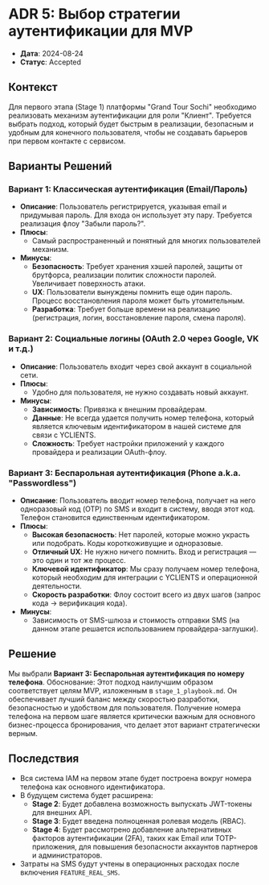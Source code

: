 # ADR 5: Выбор стратегии аутентификации для MVP

- **Дата**: 2024-08-24
- **Статус**: Accepted

## Контекст
Для первого этапа (Stage 1) платформы "Grand Tour Sochi" необходимо реализовать механизм аутентификации для роли "Клиент". Требуется выбрать подход, который будет быстрым в реализации, безопасным и удобным для конечного пользователя, чтобы не создавать барьеров при первом контакте с сервисом.

## Варианты Решений

### Вариант 1: Классическая аутентификация (Email/Пароль)
- **Описание**: Пользователь регистрируется, указывая email и придумывая пароль. Для входа он использует эту пару. Требуется реализация флоу "Забыли пароль?".
- **Плюсы**:
  - Самый распространенный и понятный для многих пользователей механизм.
- **Минусы**:
  - **Безопасность**: Требует хранения хэшей паролей, защиты от брутфорса, реализации политик сложности паролей. Увеличивает поверхность атаки.
  - **UX**: Пользователи вынуждены помнить еще один пароль. Процесс восстановления пароля может быть утомительным.
  - **Разработка**: Требует больше времени на реализацию (регистрация, логин, восстановление пароля, смена пароля).

### Вариант 2: Социальные логины (OAuth 2.0 через Google, VK и т.д.)
- **Описание**: Пользователь входит через свой аккаунт в социальной сети.
- **Плюсы**:
  - Удобно для пользователя, не нужно создавать новый аккаунт.
- **Минусы**:
  - **Зависимость**: Привязка к внешним провайдерам.
  - **Данные**: Не всегда удается получить номер телефона, который является ключевым идентификатором в нашей системе для связи с YCLIENTS.
  - **Сложность**: Требует настройки приложений у каждого провайдера и реализации OAuth-флоу.

### Вариант 3: Беспарольная аутентификация (Phone a.k.a. "Passwordless")
- **Описание**: Пользователь вводит номер телефона, получает на него одноразовый код (OTP) по SMS и входит в систему, вводя этот код. Телефон становится единственным идентификатором.
- **Плюсы**:
  - **Высокая безопасность**: Нет паролей, которые можно украсть или подобрать. Коды короткоживущие и одноразовые.
  - **Отличный UX**: Не нужно ничего помнить. Вход и регистрация — это один и тот же процесс.
  - **Ключевой идентификатор**: Мы сразу получаем номер телефона, который необходим для интеграции с YCLIENTS и операционной деятельности.
  - **Скорость разработки**: Флоу состоит всего из двух шагов (запрос кода -> верификация кода).
- **Минусы**:
  - Зависимость от SMS-шлюза и стоимость отправки SMS (на данном этапе решается использованием провайдера-заглушки).

## Решение
Мы выбрали **Вариант 3: Беспарольная аутентификация по номеру телефона**.
Обоснование: Этот подход наилучшим образом соответствует целям MVP, изложенным в `stage_1_playbook.md`. Он обеспечивает лучший баланс между скоростью разработки, безопасностью и удобством для пользователя. Получение номера телефона на первом шаге является критически важным для основного бизнес-процесса бронирования, что делает этот вариант стратегически верным.

## Последствия
- Вся система IAM на первом этапе будет построена вокруг номера телефона как основного идентификатора.
- В будущем система будет расширена:
  - **Stage 2**: Будет добавлена возможность выпускать JWT-токены для внешних API.
  - **Stage 3**: Будет введена полноценная ролевая модель (RBAC).
  - **Stage 4**: Будет рассмотрено добавление альтернативных факторов аутентификации (2FA), таких как Email или TOTP-приложения, для повышения безопасности аккаунтов партнеров и администраторов.
- Затраты на SMS будут учтены в операционных расходах после включения `FEATURE_REAL_SMS`.